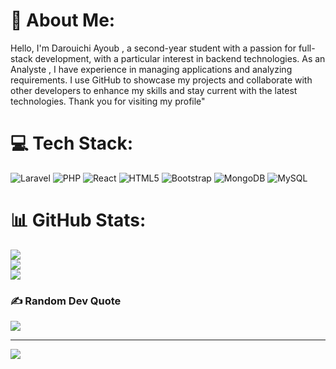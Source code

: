 # 💫 About Me:
Hello, I'm Darouichi Ayoub , a second-year student with a passion for full-stack development, with a particular interest in backend technologies. As an Analyste , I have experience in managing applications and analyzing requirements. I use GitHub to showcase my projects and collaborate with other developers to enhance my skills and stay current with the latest technologies. Thank you for visiting my profile"


# 💻 Tech Stack:
![Laravel](https://img.shields.io/badge/laravel-%23FF2D20.svg?style=for-the-badge&logo=laravel&logoColor=white) ![PHP](https://img.shields.io/badge/php-%23777BB4.svg?style=for-the-badge&logo=php&logoColor=white) ![React](https://img.shields.io/badge/react-%2320232a.svg?style=for-the-badge&logo=react&logoColor=%2361DAFB) ![HTML5](https://img.shields.io/badge/html5-%23E34F26.svg?style=for-the-badge&logo=html5&logoColor=white) ![Bootstrap](https://img.shields.io/badge/bootstrap-%23563D7C.svg?style=for-the-badge&logo=bootstrap&logoColor=white) ![MongoDB](https://img.shields.io/badge/MongoDB-%234ea94b.svg?style=for-the-badge&logo=mongodb&logoColor=white) ![MySQL](https://img.shields.io/badge/mysql-%2300f.svg?style=for-the-badge&logo=mysql&logoColor=white)
# 📊 GitHub Stats:
![](https://github-readme-stats.vercel.app/api?username=Callmedarouichii&theme=dark&hide_border=false&include_all_commits=false&count_private=false)<br/>
![](https://github-readme-streak-stats.herokuapp.com/?user=Callmedarouichii&theme=dark&hide_border=false)<br/>
![](https://github-readme-stats.vercel.app/api/top-langs/?username=Callmedarouichii&theme=dark&hide_border=false&include_all_commits=false&count_private=false&layout=compact)

### ✍️ Random Dev Quote
![](https://quotes-github-readme.vercel.app/api?type=horizontal&theme=radical)

---
[![](https://visitcount.itsvg.in/api?id=Callmedarouichii&icon=0&color=0)](https://visitcount.itsvg.in)

<!-- Proudly created with GPRM ( https://gprm.itsvg.in ) -->
